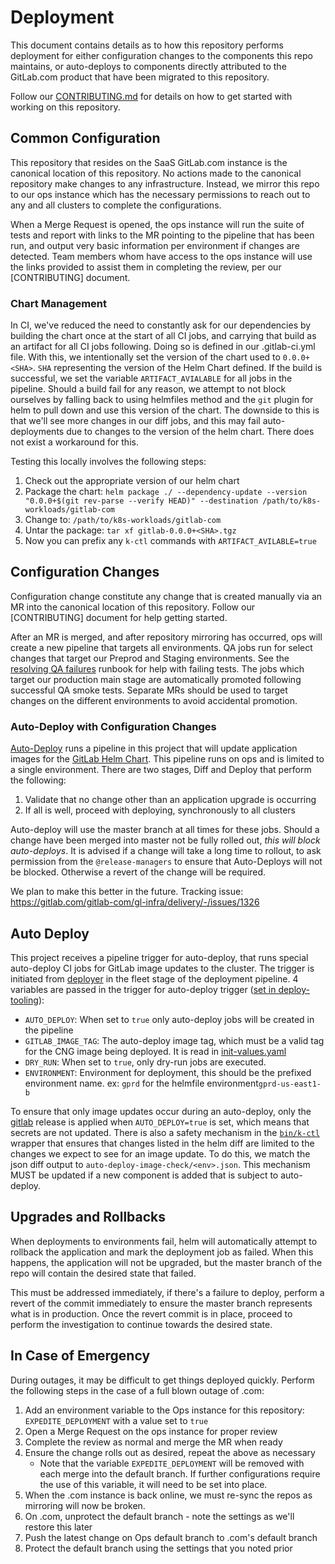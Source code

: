 # Deployment

This document contains details as to how this repository performs deployment for
either configuration changes to the components this repo maintains, or
auto-deploys to components directly attributed to the GitLab.com product that
have been migrated to this repository.

Follow our [CONTRIBUTING.md](CONTRIBUTING.md) for details on how to get started
with working on this repository.

## Common Configuration

This repository that resides on the SaaS GitLab.com instance is the canonical
location of this repository.  No actions made to the canonical repository make
changes to any infrastructure.  Instead, we mirror this repo to our ops instance
which has the necessary permissions to reach out to any and all clusters to
complete the configurations.

When a Merge Request is opened, the ops instance will run the suite of tests and
report with links to the MR pointing to the pipeline that has been run, and
output very basic information per environment if changes are detected.  Team
members whom have access to the ops instance will use the links provided to
assist them in completing the review, per our [CONTRIBUTING] document.

### Chart Management

In CI, we've reduced the need to constantly ask for our dependencies by building
the chart once at the start of all CI jobs, and carrying that build as an
artifact for all CI jobs following.  Doing so is defined in our .gitlab-ci.yml
file.  With this, we intentionally set the version of the chart used to
`0.0.0+<SHA>`.  `SHA` representing the version of the Helm Chart defined.  If
the build is successful, we set the variable `ARTIFACT_AVIALABLE` for all jobs
in the pipeline.  Should a build fail for any reason, we attempt to not block
ourselves by falling back to using helmfiles method and the `git` plugin for
helm to pull down and use this version of the chart.  The downside to this is
that we'll see more changes in our diff jobs, and this may fail auto-deployments
due to changes to the version of the helm chart.  There does not exist a
workaround for this.

Testing this locally involves the following steps:

1. Check out the appropriate version of our helm chart
1. Package the chart: `helm package ./ --dependency-update --version
   "0.0.0+$(git rev-parse --verify HEAD)" --destination
   /path/to/k8s-workloads/gitlab-com`
1. Change to: `/path/to/k8s-workloads/gitlab-com`
1. Untar the package: `tar xf gitlab-0.0.0+<SHA>.tgz`
1. Now you can prefix any `k-ctl` commands with `ARTIFACT_AVILABLE=true`

## Configuration Changes

Configuration change constitute any change that is created manually via an MR
into the canonical location of this repository.  Follow our [CONTRIBUTING]
document for help getting started.

After an MR is merged, and after repository mirroring has occurred, ops will
create a new pipeline that targets all environments.  QA jobs run for select
changes that target our Preprod and Staging environments.  See the [resolving QA failures](https://gitlab.com/gitlab-org/release/docs/-/blob/master/runbooks/resolving-qa-failures.md) runbook for help with failing tests. The jobs which target
our production main stage are automatically promoted following successful QA smoke tests. Separate MRs should be used to target changes on the different environments to avoid accidental promotion. 

### Auto-Deploy with Configuration Changes

[Auto-Deploy](https://gitlab.com/gitlab-org/release/docs/-/blob/master/general/deploy/auto-deploy.md) runs a pipeline in this project that will update application images for the [GitLab Helm Chart](https://docs.gitlab.com/charts/#gitlab-cloud-native-helm-chart).  This pipeline runs on ops and is limited to a single environment.  There are two stages, Diff and Deploy that perform the following:

1. Validate that no change other than an application upgrade is occurring
1. If all is well, proceed with deploying, synchronously to all clusters

Auto-deploy will use the master branch at all times for these jobs.  Should a change have been merged into master not be fully rolled out, *this will block auto-deploys*.  It is advised if a change will take a long time to rollout, to ask permission from the `@release-managers` to ensure that Auto-Deploys will not be blocked.  Otherwise a revert of the change will be required.

We plan to make this better in the future.  Tracking issue: https://gitlab.com/gitlab-com/gl-infra/delivery/-/issues/1326

## Auto Deploy

This project receives a pipeline trigger for auto-deploy, that runs special auto-deploy CI jobs for GitLab image updates to the cluster.
The trigger is initiated from [deployer](https://ops.gitlab.net/gitlab-com/gl-infra/deployer) in the fleet stage of the deployment pipeline.
4 variables are passed in the trigger for auto-deploy trigger ([set in deploy-tooling](https://ops.gitlab.net/gitlab-com/gl-infra/deploy-tooling/-/blob/cc07cb8705e12dcf520615080a6926c2342dd4d6/common_tasks/k8s_trigger.yml#L27-30)):
* `AUTO_DEPLOY`: When set to `true` only auto-deploy jobs will be created in the pipeline
* `GITLAB_IMAGE_TAG`: The auto-deploy image tag, which must be a valid tag for the CNG image being deployed. It is read in [init-values.yaml](https://gitlab.com/gitlab-com/gl-infra/k8s-workloads/gitlab-com/-/blob/master/releases/gitlab/values/init-values.yaml.gotmpl)
* `DRY_RUN`: When set to `true`, only dry-run jobs are executed.
* `ENVIRONMENT`: Environment for deployment, this should be the prefixed environment name. ex: `gprd` for the helmfile environment`gprd-us-east1-b`

To ensure that only image updates occur during an auto-deploy, only the [gitlab](https://gitlab.com/gitlab-com/gl-infra/k8s-workloads/gitlab-com/-/tree/master/releases/gitlab) release is applied when `AUTO_DEPLOY=true` is set, which means that secrets are not updated.
There is also a safety mechanism in the [`bin/k-ctl`](https://gitlab.com/gitlab-com/gl-infra/k8s-workloads/gitlab-com/-/blob/master/bin/k-ctl) wrapper that ensures that changes listed in the helm diff are limited to the changes we expect to see for an image update. To do this, we match the json diff output to `auto-deploy-image-check/<env>.json`.  This mechanism MUST be updated if a new component is added that is subject to auto-deploy.

## Upgrades and Rollbacks

When deployments to environments fail, helm will automatically attempt to rollback the application and mark the deployment job as failed.
When this happens, the application will not be upgraded, but the master branch of the repo will contain the desired state that failed.

This must be addressed immediately, if there's a failure to deploy, perform a revert of the commit immediately to ensure the master branch represents what is in production.
Once the revert commit is in place, proceed to perform the investigation to continue towards the desired state.

## In Case of Emergency

During outages, it may be difficult to get things deployed quickly.  Perform the
following steps in the case of a full blown outage of .com:

1. Add an environment variable to the Ops instance for this repository: `EXPEDITE_DEPLOYMENT` with a value set to `true`
1. Open a Merge Request on the ops instance for proper review
1. Complete the review as normal and merge the MR when ready
1. Ensure the change rolls out as desired, repeat the above as necessary
   * Note that the variable `EXPEDITE_DEPLOYMENT` will be removed with each
     merge into the default branch.  If further configurations require the use
     of this variable, it will need to be set into place.
1. When the .com instance is back online, we must re-sync the repos as mirroring
   will now be broken.
1. On .com, unprotect the default branch - note the settings as we'll restore
   this later
1. Push the latest change on Ops default branch to .com's default branch
1. Protect the default branch using the settings that you noted prior
